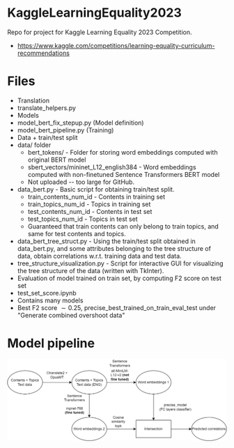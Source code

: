 # KaggleLearningEquality2023
Repo for project for Kaggle Learning Equality 2023 Competition.
 * https://www.kaggle.com/competitions/learning-equality-curriculum-recommendations

# Files
 * Translation
  * translate_helpers.py
 * Models
  * model_bert_fix_stepup.py (Model definition)
  * model_bert_pipeline.py (Training)
 * Data + train/test split
  * data/ folder
    * bert_tokens/ - Folder for storing word embeddings computed with original BERT model
    * sbert_vectors/mininet_L12_english384 - Word embeddings computed with non-finetuned Sentence Transformers BERT model
    * Not uploaded -- too large for GitHub.
  * data_bert.py - Basic script for obtaining train/test split. 
    * train_contents_num_id - Contents in training set
    * train_topics_num_id - Topics in training set
    * test_contents_num_id - Contents in test set
    * test_topics_num_id - Topics in test set
    * Guaranteed that train contents can only belong to train topics, and same for test contents and topics.
  * data_bert_tree_struct.py - Using the train/test split obtained in data_bert.py, and some attributes belonging to the tree structure of data, obtain correlations w.r.t. training data and test data.
 * tree_structure_visualization.py - Script for interactive GUI for visualizing the tree structure of the data (written with TkInter). 
 * Evaluation of model trained on train set, by computing F2 score on test set
  * test_set_score.ipynb
  * Contains many models
  * Best F2 score $\sim 0.25$, precise_best_trained_on_train_eval_test under "Generate combined overshoot data"


# Model pipeline

![alt text](model_diagram1.png "Title")

